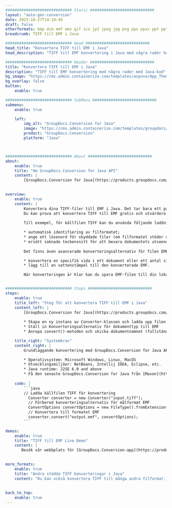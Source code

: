 ```yaml
---
############################# Static ############################
layout: "auto-gen-conversion"
date: 2023-10-27T14:19:49
draft: false
otherformats: bmp dcm emf emz gif ico jp2 jpeg jpg png pps ppsx ppt pptx psb psd svg svgz tga tif tiff webp wmf wmz
breadcrumb: TIFF till EMF i Java

############################# Head ############################
head_title: "Konvertera TIFF till EMF i Java"
head_description: "TIFF till EMF konvertering i Java med några rader kod. Konvertera över 160 filformat med hjälp av GroupDocs dokumentkonverterings-API för Java"

############################# Header ############################
title: "Konvertera TIFF till EMF i Java"
description: "TIFF till EMF konvertering med några rader med Java-kod"
bg_image: "https://cms.admin.containerize.com/templates/aspose/App_Themes/V3/images/bg/header1.png"
bg_overlay: false
button:
    enable: true

############################# SubMenu ############################
submenu:
    enable: true

    left:
        img_alt: "GroupDocs.Conversion for Java"
        image: "https://cms.admin.containerize.com/templates/groupdocs/images/product-logos/90x90-noborder/groupdocs-conversion-java.png"
        product: "GroupDocs.Conversion"
        platform: "Java"



############################# About ############################
about:
    enable: true
    title: "Om GroupDocs.Conversion for Java API"
    content: |
        [GroupDocs.Conversion for Java](https://products.groupdocs.com/conversion/java/) är ett avancerat filformatkonverterings-API för konvertering mellan populära bild- och dokumentformat som Microsoft Office, OpenDocument, PDF, HTML, e-post, CAD. och mycket mer med bara några rader kod. Det inbyggda API:t upptäcker automatiskt formaten för originaldokumenten och erbjuder många alternativ för att anpassa de konverterade dokumenten. Tillsammans med funktionen att extrahera information från ett dokument, stöder den också cachelagring av konverteringsresultaten till den lokala disken som standard. Men alla typer av cachelagring kan stödjas genom att implementera lämpliga gränssnitt - Amazon S3, Dropbox, Google Drive, Windows Azure, Reddis eller andra.
    

overview:
    enable: true
    content: |
        Konvertera dina TIFF-filer till EMF i Java. Det tar bara ett par rader med Java-kod på valfri plattform, som Windows, Linux, macOS.
        Du kan prova att konvertera TIFF till EMF gratis och utvärdera kvaliteten på konverteringsresultaten. Tillsammans med enkla filkonverteringsskript kan du prova mer sofistikerade alternativ för att ladda källfilen TIFF och lagra EMF-utdata. 
        
        Till exempel, för källfilen TIFF kan du använda följande laddningsalternativ:

        * automatisk identifiering av filformatet;
        * ange ett lösenord för skyddade filer (om filformatet stöder det);
        * ersätt saknade teckensnitt för att bevara dokumentets utseende.
        
        Det finns även avancerade konverteringsalternativ för filen EMF:

        * konvertera en specifik sida i ett dokument eller ett antal sidor;
        * lägg till en vattenstämpel till den konverterade EMF.

        När konverteringen är klar kan du spara EMF-filen till din lokala filsökväg eller till tredje parts lagring såsom FTP, Amazon S3, Google Drive, Dropbox etc. Observera - för att konvertera TIFF till EMF behöver du inte installera någon ytterligare programvara, såsom MS Office, Open Office, Adobe Acrobat Reader etc.


############################# Steps ############################
steps:
    enable: true
    title_left: "Steg för att konvertera TIFF till EMF i Java"
    content_left: |
        [GroupDocs.Conversion for Java](https://products.groupdocs.com/conversion/java/) låter utvecklare enkelt konvertera TIFF fil till EMF med några rader kod.
        
        * Skapa en ny instans av Converter-klassen och ladda upp filen TIFF med den fullständiga sökvägen
        * Ställ in Konverteringsalternativ för dokumenttyp till EMF
        * Anropa convert()-metoden och skicka dokumentnamnet (fullständig sökväg) och formatet (EMF) som en parameter

    title_right: "Systemkrav"
    content_right: |
        Grundläggande konvertering med GroupDocs.Conversion for Java API kan göras med bara några rader kod. Våra API:er stöds på alla större plattformar och operativsystem. Innan du kör koden nedan, se till att du har följande förutsättningar installerade på ditt system.

        * Operativsystem: Microsoft Windows, Linux, MacOS
        * Utvecklingsmiljöer: NetBeans, Intellij IDEA, Eclipse, etc.
        * Java runtime: J2SE 6.0 and above
        * Få den senaste GroupDocs.Conversion for Java från [Maven](https://repository.groupdocs.com/webapp/#/artifacts/browse/tree/General/repo/com/groupdocs/groupdocs-conversion)
         
    code: |
        ```java    
        // Ladda källfilen TIFF för konvertering
          Converter converter = new Converter("input.tiff");
          // Förbered konverteringsalternativ för målformat EMF
          ConvertOptions convertOptions = new FileType().fromExtension("emf").getConvertOptions();
          // Konvertera till formatet EMF
          converter.convert("output.emf", convertOptions);
        ```

demos:
    enable: true
    title: "TIFF till EMF Live Demo"
    content: |
       Besök vår webbplats för [GroupDocs.Conversion-app](https://products.groupdocs.app/conversion/family) och försök konvertera TIFF till EMF nu. Den kostnadsfria demon har följande fördelar
          

more_formats:
    enable: true
    title: "Andra stödda TIFF konverteringar i Java"
    content: "Du kan också konvertera TIFF till många andra filformat. Se listan nedan."
       
       
back_to_top:
    enable: true
---
```


